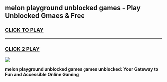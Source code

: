 
## melon playground unblocked games - Play Unblocked Gmaes & Free
<h3>
<a href="https://premium.freeplayer.one?title=melon_playground_unblocked_games&ref=20F">CLICK TO PLAY</a></h3>
<hr>

<h3>
<a href="https://premium.freeplayer.one?title=melon_playground_unblocked_games&ref=20F">CLICK 2 PLAY</a>
  
</h3>

<a href="https://premium.freeplayer.one?title=melon_playground_unblocked_games&ref=20F/"><img src="https://clearcache.store/games.png"></a>


**melon playground unblocked games games unblocked: Your Gateway to Fun and Accessible Online Gaming**
